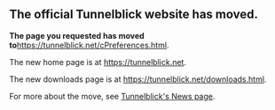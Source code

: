## The official Tunnelblick website has moved. ##

**The page you requested has moved to**<a href='https://tunnelblick.net/cPreferences.html'><a href='https://tunnelblick.net/cPreferences.html'>https://tunnelblick.net/cPreferences.html</a></a>.

The new home page is at <a href='https://tunnelblick.net'><a href='https://tunnelblick.net'>https://tunnelblick.net</a></a>.

The new downloads page is at <a href='https://tunnelblick.net/downloads.html'><a href='https://tunnelblick.net/downloads.html'>https://tunnelblick.net/downloads.html</a></a>.

For more about the move, see <a href='https://tunnelblick.net/cNews.html#2015-07-23'>Tunnelblick's News page</a>.
